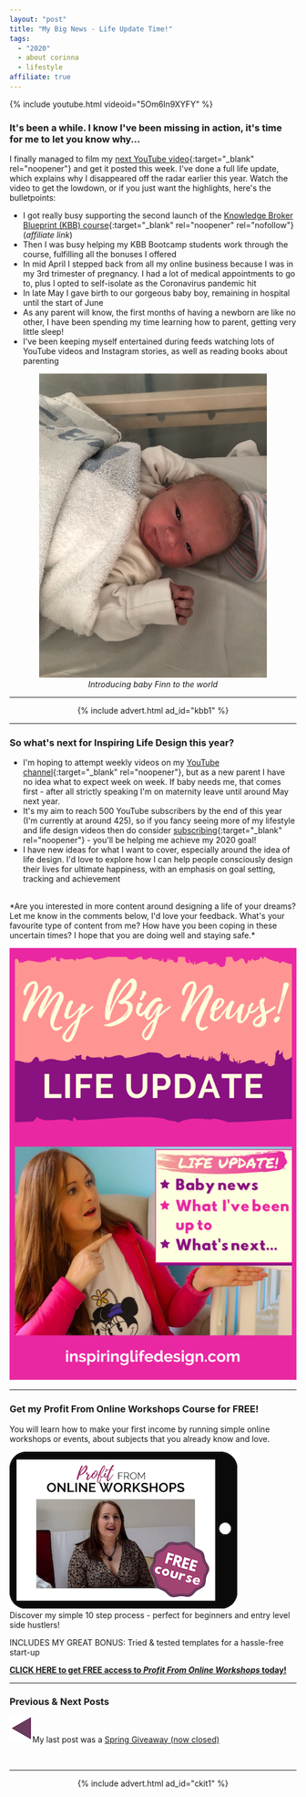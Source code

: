 ```yaml
---
layout: "post"
title: "My Big News - Life Update Time!"
tags:
  - "2020"
  - about corinna
  - lifestyle
affiliate: true
---
```


{% include youtube.html videoid="5Om6In9XYFY" %}

### It's been a while. I know I've been missing in action, it's time for me to let you know why...

I finally managed to film my [next YouTube video](https://www.youtube.com/watch?v=5Om6In9XYFY&t=1s){:target="_blank" rel="noopener"} and get it posted this week. I've done a full life update, which explains why I disappeared off the radar earlier this year. Watch the video to get the lowdown, or if you just want the highlights, here's the bulletpoints:

- I got really busy supporting the second launch of the [Knowledge Broker Blueprint (KBB) course](https://deanandtonylive.com/reservation?source=ILDpostadverts&a=1899){:target="_blank" rel="noopener" rel="nofollow"} (*affiliate link*)
- Then I was busy helping my KBB Bootcamp students work through the course, fulfilling all the bonuses I offered
- In mid April I stepped back from all my online business because I was in my 3rd trimester of pregnancy. I had a lot of medical appointments to go to, plus I opted to self-isolate as the Coronavirus pandemic hit
- In late May I gave birth to our gorgeous baby boy, remaining in hospital until the start of June
- As any parent will know, the first months of having a newborn are like no other, I have been spending my time learning how to parent, getting very little sleep!
- I've been keeping myself entertained during feeds watching lots of YouTube videos and Instagram stories, as well as reading books about parenting

<center>
<figure>
    <img src='/i/2020/baby-finn.jpg' alt='Life Update Time - baby boy'>
    <figcaption><i>Introducing baby Finn to the world</i></figcaption>
</figure>
</center>

***

<!-- START ADVERTISER: KBB ad 1 -->
<center>
{% include advert.html ad_id="kbb1" %}
</center>
<!-- END ADVERTISER: KBB1 -->

***

### So what's next for Inspiring Life Design this year?

- I'm hoping to attempt weekly videos on my [YouTube channel](http://youtube.com/c/inspiringlifedesign){:target="_blank" rel="noopener"}, but as a new parent I have no idea what to expect week on week. If baby needs me, that comes first - after all strictly speaking I'm on maternity leave until around May next year. 
- It's my aim to reach 500 YouTube subscribers by the end of this year (I'm currently at around 425), so if you fancy seeing more of my lifestyle and life design videos then do consider [subscribing](http://youtube.com/c/inspiringlifedesign){:target="_blank" rel="noopener"} - you'll be helping me achieve my 2020 goal!
- I have new ideas for what I want to cover, especially around the idea of life design. I'd love to explore how I can help people consciously design their lives for ultimate happiness, with an emphasis on goal setting, tracking and achievement

<br />
*Are you interested in more content around designing a life of your dreams? Let me know in the comments below, I'd love your feedback. What's your favourite type of content from me? How have you been coping in these uncertain times? I hope that you are doing well and staying safe.*


<!-- Pinterest image -->
![My Big News life update pinterest image](/i/2020/life-update-pin.png)

***

<!-- Email list CTA -->
### Get my Profit From Online Workshops Course for FREE!
You will learn how to make your first income by running simple online workshops or events, about subjects that you already know and love.

<a href="/signup/signup_page.html" target="_blank" rel="noopener"><img src='/i/products/courses/profit_from_workshops_400x275.png' alt='Profit From Online Workshops Course' /></a>
<br>
Discover my simple 10 step process - perfect for beginners and entry level side hustlers!

INCLUDES MY GREAT BONUS: Tried & tested templates for a hassle-free start-up

[**CLICK HERE to get FREE access to *Profit From Online Workshops* today!**](/signup/signup_page)

***

### Previous & Next Posts

<a href="/posts/spring-prize-giveaway.html" style="float: left"><img src='/i/backward.png' alt='backward arrow for previous post' /></a> &nbsp;
<!-- <a href="/posts/january-2019-income-report.html" style="float: right"><img src='/i/forward.png' alt='forward arrow for next post' /></a> -->
My last post was a [Spring Giveaway (now closed)](/posts/spring-prize-giveaway.html)<br>
<!-- &nbsp;&nbsp;Find out how much [Income & Profit I made from my side hustles in January](/posts/january-2019-income-report.html) -->
<br>

***

<!-- START ADVERTISER: Convertkit -->
<center>
{% include advert.html ad_id="ckit1" %}
</center>
<!-- END ADVERTISER: Convertkit -->
<br>
